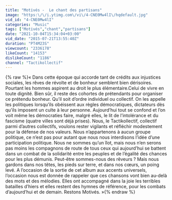 ```yaml
---
title: "Motivés -  Le chant des partisans"
image: "https:\/\/i.ytimg.com\/vi\/4-CNE0Mw4lI\/hqdefault.jpg"
vid_id: "4-CNE0Mw4lI"
categories: "Music"
tags: ["Motivés","chant","partisans"]
date: "2021-10-04T15:34:04+03:00"
vid_date: "2015-07-21T13:55:40Z"
duration: "PT4M23S"
viewcount: "2336178"
likeCount: "14153"
dislikeCount: "1186"
channel: "Tactikollectif"
---
```

{% raw %}« Dans cette époque qui accorde tant de crédits aux injustices sociales, les rêves de révolte et de bonheur semblent bien dérisoires. Pourtant les hommes aspirent au droit le plus élémentaire.Celui de vivre en toute dignité. Bien sûr, il reste des cohortes de prétendants pour organiser ce prétendu bonheur. Qu’il soit d’ordre individuel ou collectif. On les appelle les politiques lorsqu’ils obéissent aux règles démocratiques, dictateurs dès qu’ils imposent un culte à leur personne. Aujourd’hui tout se confond et l’on voit même les démocraties faire, malgré elles, le lit de l’intolérance et du fascisme (quatre villes sont déjà prises). Nous, le Tactikollectif, collectif parmi d’autres collectifs, voulons rester vigilants et réfléchir modestement pour la défense de nos valeurs. Nous n’appartenons à aucun groupe politique, ce n’est pas pour autant que nous nous interdisons l’idée d’une participation politique. Nous ne sommes qu’un îlot, mais nous n’en serons pas moins les compagnons de route de tous ceux qui aujourd’hui se battent dans un combat de la solidarité entre les peuples et de l’égalité des chances pour les plus démunis. Peut-être sommes-nous des rêveurs ? Mais nous gardons dans nos têtes, les pieds sur terre, et dans nos cœurs, un poing levé. A l’occasion de la sortie de cet album aux accents universels, l’occasion nous est donnée de rappeler que ces chansons vont bien au-delà des mots et des mélodies. Elles ont accompagné dans la joie les terribles batailles d’hiers et elles restent des hymnes de référence, pour les combats d’aujourd’hui et de demain. Restons Motivés. »{% endraw %}
